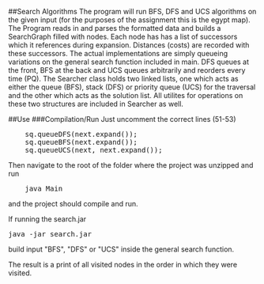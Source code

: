 ##Search Algorithms 
The program will run BFS, DFS and UCS algorithms on the given input (for the purposes of the assignment this is the egypt map). The Program reads in and parses the formatted data and builds a SearchGraph filled with nodes. Each node has has a list of successors which it references during expansion. Distances (costs) are recorded with these successors. The actual implementations are simply queueing variations on the general search function included in main. DFS queues at the front, BFS at the back and UCS queues arbitrarily and reorders every time (PQ). The Searcher class holds two linked lists, one which acts as either the queue (BFS), stack (DFS) or priority queue (UCS) for the traversal and the other which acts as the solution list. All utilites for operations on these two structures are included in Searcher as well. 

##Use
###Compilation/Run
Just uncomment the correct lines (51-53)
<pre>
	sq.queueDFS(next.expand());
	sq.queueBFS(next.expand());
	sq.queueUCS(next, next.expand());
</pre> 
Then navigate to the root of the folder where the project was unzipped and run 
<pre>
	java Main
</pre>
and the project should compile and run. 

If running the search.jar 
<pre>java -jar search.jar</pre> 
build input "BFS", "DFS" or "UCS" inside the general search function. 

The result is a print of all visited nodes in the order in which they were visited.


